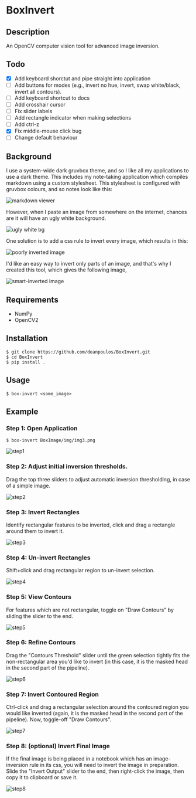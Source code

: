 # BoxInvert

## Description
An OpenCV computer vision tool for advanced image inversion.

## Todo
- [X] Add keyboard shorctut and pipe straight into application
- [ ] Add buttons for modes (e.g., invert no hue, invert, swap white/black,
  invert all contours).
- [ ] Add keyboard shortcut to docs
- [ ] Add crosshair cursor
- [ ] Fix slider labels
- [ ] Add rectangle indicator when making selections
- [ ] Add ctrl-z
- [X] Fix middle-mouse click bug
- [ ] Change default behaviour

## Background
I use a system-wide dark gruvbox theme, and so I like all my applications to use a dark theme. This includes my note-taking application which compiles markdown using a custom stylesheet. This stylesheet is configured with gruvbox colours, and so notes look like this:

![markdown viewer](screenshots/md-viewer.png)

However, when I paste an image from somewhere on the internet, chances are it will have an ugly white background.

![ugly white bg](screenshots/ugly-white-bg.png)

One solution is to add a css rule to invert every image, which results in this:

![poorly inverted image](screenshots/bad-invert.png)

I'd like an easy way to invert only parts of an image, and that's why I created
this tool, which gives the following image,

![smart-inverted image](screenshots/good-invert.png)

## Requirements
- NumPy
- OpenCV2

## Installation
```console
$ git clone https://github.com/deanpoulos/BoxInvert.git
$ cd BoxInvert
$ pip install .
```

## Usage

```console
$ box-invert <some_image>
```

## Example
### Step 1: Open Application

```console
$ box-invert BoxImage/img/img3.png
```
![step1](screenshots/usage1.png)

### Step 2: Adjust initial inversion thresholds.
Drag the top three sliders to adjust automatic inversion thresholding, in case of a simple
image.

![step2](screenshots/usage2.png)

### Step 3: Invert Rectangles
Identify rectangular features to be inverted, click and drag a rectangle around
them to invert it.

![step3](screenshots/usage3.png)

### Step 4: Un-invert Rectangles
Shift+click and drag rectangular region to un-invert selection.

![step4](screenshots/usage4.png)

### Step 5: View Contours
For features which are not rectangular, toggle on "Draw Contours" by sliding the
slider to the end.

![step5](screenshots/usage5.png)

### Step 6: Refine Contours
Drag the "Contours Threshold" slider until the green selection tightly fits the
non-rectangular area you'd like to invert (in this case, it is the masked head
in the second part of the pipeline).

![step6](screenshots/usage6.png)

### Step 7: Invert Contoured Region
Ctrl-click and drag a rectangular selection around the contoured region you would
like inverted (again, it is the masked head in the second part of the pipeline).
Now, toggle-off "Draw Contours".

![step7](screenshots/usage7.png)

### Step 8: (optional) Invert Final Image 
If the final image is being placed in a notebook which has an image-inversion
rule in its css, you will need to invert the image in preparation. Slide the
"Invert Output" slider to the end, then right-click the image, then copy it to 
clipboard or save it.

![step8](screenshots/usage8.png)
